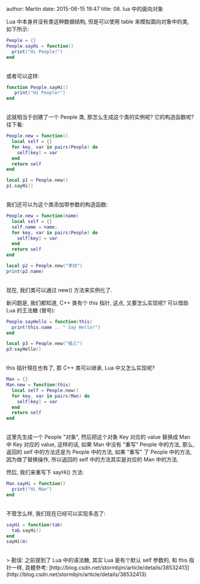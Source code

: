 author: Martin
date: 2015-06-15 19:47
title: 08. lua 中的面向对象

Lua 中本身并没有类这种数据结构, 但是可以使用 table 来模拟面向对象中的类, 如下所示:

```lua
People = {}
People.sayHi = function()
  print("Hi People!")
end
```
<br>
或者可以这样:

```lua
function People.sayHi()
   print("Hi People!")
end
```
<br>
这就相当于创建了一个 People 类, 那怎么生成这个类的实例呢? 它的构造函数呢? 往下看:

```lua
People.new = function()
  local self = {}
  for key, var in pairs(People) do
    self[key] = var
  end
  return self
end

local p1 = People.new()
p1.sayHi()
```
<br>
我们还可以为这个类添加带参数的构造函数:

```lua
People.new = function(name)
  local self = {}
  self.name = name;
  for key, var in pairs(People) do
    self[key] = var
  end
  return self
end

local p2 = People.new("李四")
print(p2.name)
```
<br>
现在, 我们类可以通过 new() 方法来实例化了.

新问题是, 我们都知道, C++ 类有个 this 指针, 这点, 又要怎么实现呢? 可以借助 Lua 的王法糖 (冒号):

```lua
People.sayHello = function(this)
  print(this.name .. " Say Hello!")
end

local p3 = People.new("張三")
p3:sayHello()
```
<br>
this 指针現在也有了, 那 C++ 类可以继承, Lua 中又怎么实现呢?

```lua
Man = {}
Man.new = function(this)
  local self = People.new()
  for key, var in pairs(Man) do
    self[key] = var
  end
  return self
end
```
<br>
这里先生成一个 People "对象", 然后把这个对象 Key 对应的 value 替换成 Man 中 Key 对应的 value, 这样的话,  如果 Man 中没有 "重写" People 中的方法, 那么, 返回的 self 中的方法还是为 People 中的方法, 如果 "重写" 了 People 中的方法, 因为做了替换操作, 所以返回的 self 中的方法其实是对应的 Man 中的方法.

然后, 我们来重写下 sayHi() 方法:

```lua
Man.sayHi = function()
  print("Hi Man")
end
```
<br>
不管怎么样, 我们现在已经可以实现多态了:

```lua
sayHi = function(tab)
  tab.sayHi()
end
sayHi(m)
```
<br>
> 勘误: 之前提到了 Lua 中的语法糖, 其实 Lua 是有个默认 self 参数的, 和 this 指针一样, 具體參考: [http://blog.csdn.net/stormbjm/article/details/38532413](http://blog.csdn.net/stormbjm/article/details/38532413)
